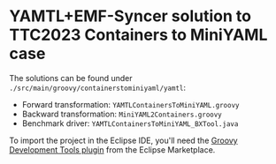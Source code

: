 # YAMTL+EMF-Syncer solution to TTC2023 Containers to MiniYAML case

The solutions can be found under `./src/main/groovy/containerstominiyaml/yamtl`:
* Forward transformation: `YAMTLContainersToMiniYAML.groovy` 
* Backward transformation: `MiniYAML2Containers.groovy`
* Benchmark driver: `YAMTLContainersToMiniYAML_BXTool.java`

To import the project in the Eclipse IDE, you'll need the [Groovy Development Tools plugin](https://marketplace.eclipse.org/content/groovy-development-tools) from the Eclipse Marketplace.